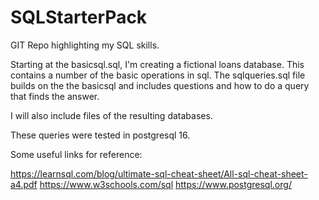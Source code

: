 # SQLStarterPack

GIT Repo highlighting my SQL skills. 

Starting at the basicsql.sql, I'm creating a fictional loans database. This contains a number of the basic operations in sql. 
The sqlqueries.sql file builds on the the basicsql and includes questions and how to do a query that finds the answer.  

I will also include files of the resulting databases. 

These queries were tested in postgresql 16. 

Some useful links for reference:
 
https://learnsql.com/blog/ultimate-sql-cheat-sheet/All-sql-cheat-sheet-a4.pdf
https://www.w3schools.com/sql
https://www.postgresql.org/
